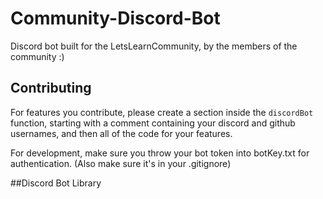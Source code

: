 # Community-Discord-Bot
Discord bot built for the LetsLearnCommunity, by the members of the community :)

## Contributing
For features you contribute, please create a section inside the `discordBot` function, starting with a comment containing your discord and github usernames, and then all of the code for your features.

For development, make sure you throw your bot token into botKey.txt for authentication. (Also make sure it's in your .gitignore)

##Discord Bot Library